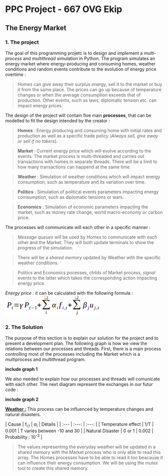 
# PPC Project - 667 OVG Ekip

## The	Energy	Market 

### 1. The project
The goal of this programming projetc is to design and implement a *multi-process* and *multithread* simulation in Python. The program simulates an energy market where energy-producing and consuming homes, weather conditions and random events contribute to the evolution of energy price overtime :
> Homes can give away their surplus energy, sell it to the market or buy it from the same place. The prices can go up because of temperature changes or when the average consumption exceeds that of production. Other events, such as laws, diplomatic tension etc. can impact energy prices.

The design of the project will contain five main **processes**, that can be modelled to fit the design intended by the creator :
> **Homes** : Energy producing and consuming home with initial rates and production as well as a specific trade policy (*Always sell, give away or sell if no takers*).

> **Market** : Current energy price which will evolve according to the events. The market process is multi-threaded and carries out transactions with homes in separate threads. There will be a limit to how many transactions can happend at the same time.

> **Weather** : Simulation of weather conditions which will impact energy consumption, such as temperature and its variation over time.

> **Politics** : Simulation of political events parameters impacting energy comsumption, such as diplomatic tensions or wars.

> **Economics** : Simulation of economic parameters impacting the market, such as money rate change, world macro-economy or carbon price.

The processes will communicate will each other in a specific manner :
> *Message queues* will be used by Homes to communicate with each other and the Market. They will both update terminals to show the progress of the simulation. 

> There will be a *shared memory* updated by Weather with the specific weather conditions.

> Politics and Economics pocesses, childs of Market process, *signal* events to the latter which takes the corresponding action impacting energy price.

*Energy price :* it can be calculated with the following formula : ![Image Formula](/images/formula.png)

### 2. The Solution

The purpose of this section is to explain our solution for the project and to present a development plan. The following graph is how we view the relations between our processes and threads. First, there is a main process controlling most of the processes including the Market which is a multiprocess and multithread program.

**include graph 1**

We also needed to explain how our processes and threads will comunicate with each other. The next diagram represent the exchanges in our futur code :

 **include graph 2**
 
 **<ins>Weather :</ins>** This process can be influenced by temperature changes and natural disasters.  
 
| Cause | f<sub>i,t</sub> | $\alpha$<sub>i</sub> | Détails |
| :---         |     :---:      |          :---: |
| Temperature effect   | 1/T | 0.001 | T varies between -10 and 30 |
| Natural Disaster | 0 or 1  | 0.002 | Probability : 10<sup>-3</sup> |
 
> The values representing the everyday weather will be updated in a shared memory with the Market process who is only able to read this array. The Homes processes have to be able to read it too beacause it can influence their energy consumption. We will be using the mutex tool to create this shared memory.
 
> 

 







  




